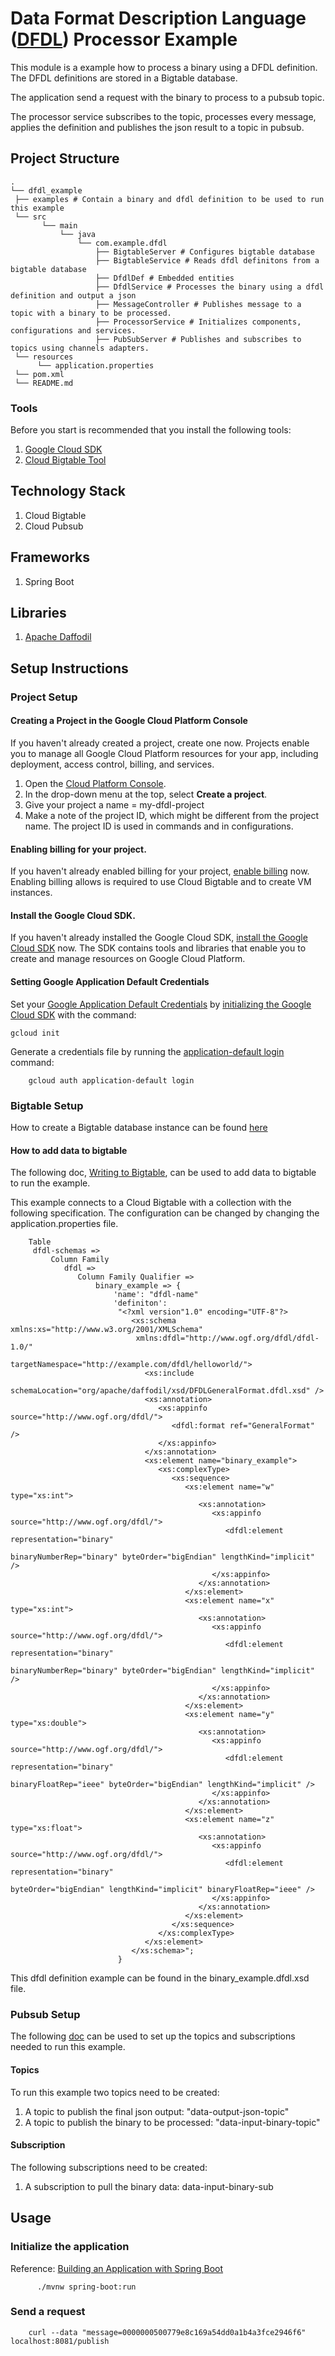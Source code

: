 # Data Format Description Language ([DFDL](https://en.wikipedia.org/wiki/Data_Format_Description_Language)) Processor Example
This module is a example how to process a binary using a DFDL definition.
The DFDL definitions are stored in a Bigtable database.

The application send a request with the binary to process to a pubsub topic.

The processor service subscribes to the topic, processes every message,
applies the definition and publishes the json result to a topic in pubsub.

## Project Structure

```
.
└── dfdl_example
 ├── examples # Contain a binary and dfdl definition to be used to run this example
 └── src
       └── main
           └── java
               └── com.example.dfdl
                   ├── BigtableServer # Configures bigtable database
                   ├── BigtableService # Reads dfdl definitons from a bigtable database
                   ├── DfdlDef # Embedded entities
                   ├── DfdlService # Processes the binary using a dfdl definition and output a json
                   ├── MessageController # Publishes message to a topic with a binary to be processed.
                   ├── ProcessorService # Initializes components, configurations and services.
                   ├── PubSubServer # Publishes and subscribes to topics using channels adapters.
 └── resources
      └── application.properties
 └── pom.xml
 └── README.md
```

### Tools

Before you start is recommended that you install the following tools:

1. [Google Cloud SDK](https://cloud.google.com/sdk/docs/install)
2. [Cloud Bigtable Tool](https://cloud.google.com/bigtable/docs/cbt-overview)

## Technology Stack
1. Cloud Bigtable
2. Cloud Pubsub

## Frameworks
1. Spring Boot

## Libraries
1. [Apache Daffodil](https://daffodil.apache.org/)

## Setup Instructions
### Project Setup
#### Creating a Project in the Google Cloud Platform Console

If you haven't already created a project, create one now. Projects enable you to
manage all Google Cloud Platform resources for your app, including deployment,
access control, billing, and services.

1. Open the [Cloud Platform Console][cloud-console].
1. In the drop-down menu at the top, select **Create a project**.
1. Give your project a name = my-dfdl-project
1. Make a note of the project ID, which might be different from the project
   name. The project ID is used in commands and in configurations.

[cloud-console]: https://console.cloud.google.com/

#### Enabling billing for your project.

If you haven't already enabled billing for your project, [enable
billing][enable-billing] now.  Enabling billing allows is required to use Cloud Bigtable
and to create VM instances.

[enable-billing]: https://console.cloud.google.com/project/_/settings

#### Install the Google Cloud SDK.

If you haven't already installed the Google Cloud SDK, [install the Google
Cloud SDK][cloud-sdk] now. The SDK contains tools and libraries that enable you
to create and manage resources on Google Cloud Platform.

[cloud-sdk]: https://cloud.google.com/sdk/

#### Setting Google Application Default Credentials

Set your [Google Application Default
Credentials][application-default-credentials] by [initializing the Google Cloud
SDK][cloud-sdk-init] with the command:

```
gcloud init
```
Generate a credentials file by running the
[application-default login](https://cloud.google.com/sdk/gcloud/reference/auth/application-default/login) command:

```
    gcloud auth application-default login
```

[cloud-sdk-init]: https://cloud.google.com/sdk/docs/initializing
[application-default-credentials]: https://developers.google.com/identity/protocols/application-default-credentials

### Bigtable Setup
How to create a Bigtable database instance can be found [here](https://cloud.google.com/bigtable/docs/creating-instance)

#### How to add data to bigtable
The following doc, [Writing to Bigtable](https://cloud.google.com/bigtable/docs/writing-data),
can be used to add data to bigtable to run the example.

This example connects to a Cloud Bigtable with a collection with the
following specification.
The configuration can be changed by changing the application.properties file.
```
    Table
     dfdl-schemas =>
         Column Family
            dfdl => 
               Column Family Qualifier => 
                   binary_example => {
                       'name': "dfdl-name"
                       'definiton':
                        "<?xml version"1.0" encoding="UTF-8"?>
                           <xs:schema xmlns:xs="http://www.w3.org/2001/XMLSchema"
                            xmlns:dfdl="http://www.ogf.org/dfdl/dfdl-1.0/"
                            targetNamespace="http://example.com/dfdl/helloworld/">
                              <xs:include
                            schemaLocation="org/apache/daffodil/xsd/DFDLGeneralFormat.dfdl.xsd" />
                              <xs:annotation>
                                 <xs:appinfo source="http://www.ogf.org/dfdl/">
                                    <dfdl:format ref="GeneralFormat" />
                                 </xs:appinfo>
                              </xs:annotation>
                              <xs:element name="binary_example">
                                 <xs:complexType>
                                    <xs:sequence>
                                       <xs:element name="w" type="xs:int">
                                          <xs:annotation>
                                             <xs:appinfo source="http://www.ogf.org/dfdl/">
                                                <dfdl:element representation="binary"
                                                    binaryNumberRep="binary" byteOrder="bigEndian" lengthKind="implicit" />
                                             </xs:appinfo>
                                          </xs:annotation>
                                       </xs:element>
                                       <xs:element name="x" type="xs:int">
                                          <xs:annotation>
                                             <xs:appinfo source="http://www.ogf.org/dfdl/">
                                                <dfdl:element representation="binary"
                                                      binaryNumberRep="binary" byteOrder="bigEndian" lengthKind="implicit" />
                                             </xs:appinfo>
                                          </xs:annotation>
                                       </xs:element>
                                       <xs:element name="y" type="xs:double">
                                          <xs:annotation>
                                             <xs:appinfo source="http://www.ogf.org/dfdl/">
                                                <dfdl:element representation="binary"
                                                       binaryFloatRep="ieee" byteOrder="bigEndian" lengthKind="implicit" />
                                             </xs:appinfo>
                                          </xs:annotation>
                                       </xs:element>
                                       <xs:element name="z" type="xs:float">
                                          <xs:annotation>
                                             <xs:appinfo source="http://www.ogf.org/dfdl/">
                                                <dfdl:element representation="binary"
                                                      byteOrder="bigEndian" lengthKind="implicit" binaryFloatRep="ieee" />
                                             </xs:appinfo>
                                          </xs:annotation>
                                       </xs:element>
                                    </xs:sequence>
                                 </xs:complexType>
                              </xs:element>
                           </xs:schema>";
                        }
```
This dfdl definition example can be found in the binary_example.dfdl.xsd file.

### Pubsub Setup
The following [doc](https://cloud.google.com/pubsub/docs/quickstart-console)
can be used to set up the topics and subscriptions needed to run this example.

#### Topics
To run this example two topics need to be created:
1. A topic to publish the final json output: "data-output-json-topic"
2. A topic to publish the binary to be processed: "data-input-binary-topic"

#### Subscription
The following subscriptions need to be created:
1. A subscription to pull the binary data: data-input-binary-sub

## Usage
### Initialize the application
Reference: [Building an Application with Spring Boot](https://spring.io/guides/gs/spring-boot/)
```
      ./mvnw spring-boot:run
```
### Send a request
```
    curl --data "message=0000000500779e8c169a54dd0a1b4a3fce2946f6" localhost:8081/publish
```